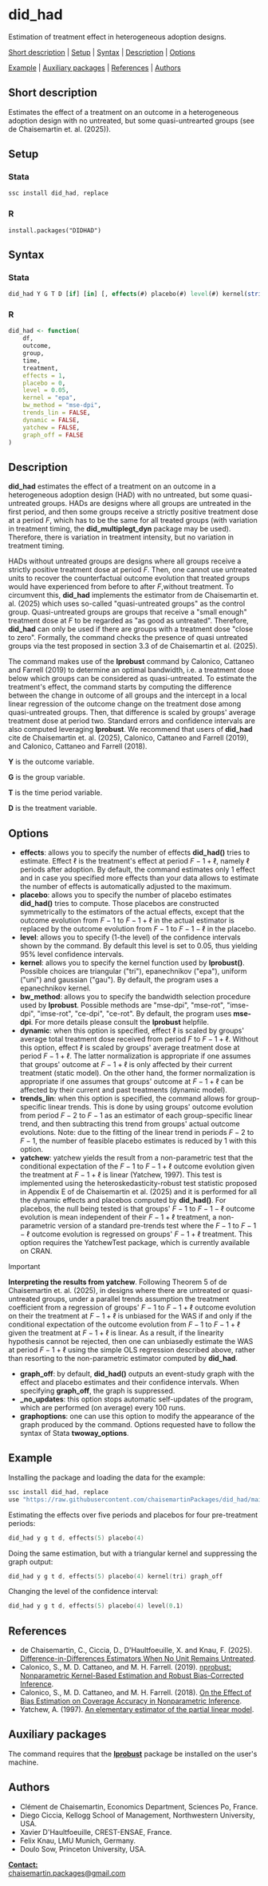 # did_had
Estimation of treatment effect in heterogeneous adoption designs.

[Short description](#Short-description) | [Setup](#Setup) | [Syntax](#Syntax) | [Description](#Description) | [Options](#Options) 

[Example](#Example) | [Auxiliary packages](#Auxiliary-packages) | [References](#References) | [Authors](#Authors)

## Short description

Estimates the effect of a treatment on an outcome in a heterogeneous adoption design with no untreated, but some quasi-untrearted groups (see de Chaisemartin et. al. (2025)).

## Setup

### Stata
```s
ssc install did_had, replace
```

### R
```
install.packages("DIDHAD")
```

## Syntax

### Stata
```stata
did_had Y G T D [if] [in] [, effects(#) placebo(#) level(#) kernel(string) bw_method(string) dynamic trends_lin yatchew _no_updates graph_opts(string) graph_off]

```

### R
```r
did_had <- function(
    df,
    outcome,
    group,
    time,
    treatment,
    effects = 1,
    placebo = 0,
    level = 0.05,
    kernel = "epa",
    bw_method = "mse-dpi",
    trends_lin = FALSE,
    dynamic = FALSE,
    yatchew = FALSE,
    graph_off = FALSE
)
```

## Description
**did_had** estimates the effect of a treatment on an outcome in a heterogeneous adoption design (HAD) with no untreated, but some quasi-untreated groups. HADs are designs where all groups are untreated in the first period, and then some groups receive a strictly positive treatment dose at a period $F$, which has to be the same for all treated groups (with variation in treatment timing, the **did_multiplegt_dyn** package may be used). Therefore, there is variation in treatment intensity, but no variation in treatment timing. 


HADs without untreated groups are designs where all groups receive a strictly positive treatment dose at period $F$. Then, one cannot use untreated units to recover the counterfactual outcome evolution that treated groups would have experienced from before to after $F$,without treatment. To circumvent this, **did_had** implements the estimator from de Chaisemartin et. al. (2025) which uses so-called "quasi-untreated groups" as the control group. Quasi-untreated groups are groups that receive a "small enough" treatment dose at $F$ to be regarded as "as good as untreated". Therefore, **did_had** can only be used if there are groups with a treatment dose "close to zero". Formally, the command checks the presence of quasi untreated groups via the test proposed in section 3.3 of de Chaisemartin et al. (2025).


The command makes use of the **lprobust** command by Calonico, Cattaneo and Farrell (2019) to determine an optimal bandwidth, i.e. a treatment dose below which groups can be considered as quasi-untreated. To estimate the treatment's effect, the command starts by computing the difference between the change in outcome of all groups and the intercept in a local linear regression of the outcome change on the treatment dose among quasi-untreated groups. Then, that difference is scaled by groups' average treatment dose at period two. Standard errors and confidence intervals are also computed leveraging **lprobust**. We recommend that users of **did_had** cite de Chaisemartin et. al. (2025), Calonico, Cattaneo and Farrell (2019), and Calonico, Cattaneo and Farrell (2018). 

**Y** is the outcome variable.

**G** is the group variable.

**T** is the time period variable.

**D** is the treatment variable.

## Options
+ **effects**: allows you to specify the number of effects **did_had()** tries to estimate. Effect $\ell$ is the treatment's effect at period $F-1+\ell$, namely $\ell$ periods after adoption. By default, the command estimates only 1 effect and in case you specified more effects than your data allows to estimate the number of effects is automatically adjusted to the maximum. 
+ **placebo**: allows you to specify the number of placebo estimates **did_had()** tries to compute. Those placebos are constructed symmetrically to the estimators of the actual effects, except that the outcome evolution from $F-1$ to $F-1+\ell$ in the actual estimator is replaced by the outcome evolution from $F-1$ to $F-1-\ell$ in the placebo.  
+ **level**: allows you to specify (1-the level) of the confidence intervals shown by the command. By default this level is set to 0.05, thus yielding 95% level confidence intervals.
+ **kernel**: allows you to specify the kernel function used by **lprobust()**. Possible choices are triangular ("tri"), epanechnikov ("epa"), uniform ("uni") and gaussian ("gau"). By default, the program uses a epanechnikov kernel.
+ **bw_method**:  allows you to specify the bandwidth selection procedure used by **lprobust**. Possible methods are "mse-dpi", "mse-rot", "imse-dpi", "imse-rot", "ce-dpi", "ce-rot". By default, the program uses **mse-dpi**. For more details please consult the **lprobust** helpfile.
+ **dynamic**: when this option is specified, effect $\ell$ is scaled by groups' average total treatment dose received from period $F$ to $F-1+\ell$. Without this option, effect $\ell$ is scaled by groups' average treatment dose at period $F-1+\ell$. The latter normalization is appropriate if one assumes that groups' outcome at $F-1+\ell$ is only affected by their current treatment (static model). On the other hand, the former normalization is appropriate if one assumes that groups' outcome at $F-1+\ell$ can be affected by their current and past treatments (dynamic model).
+ **trends_lin**: when this option is specified, the command allows for group-specific linear trends.  This is done by using groups' outcome evolution from period $F-2$ to $F-1$ as an estimator of each group-specific linear trend, and then subtracting this trend from groups' actual outcome evolutions.  Note: due to the fitting of the linear trend in periods $F-2$ to $F-1$, the number of feasible placebo estimates is reduced by 1 with this option.
+ **yatchew**: yatchew yields the result from a non-parametric test that the conditional expectation of the $F-1$ to $F-1+\ell$ outcome evolution given the treatment at $F-1+\ell$ is linear (Yatchew, 1997). This test is implemented using the heteroskedasticity-robust test statistic proposed in Appendix E of de Chaisemartin et al. (2025) and it is performed for all the dynamic effects and placebos computed by **did_had()**. For placebos, the null being tested is that groups' $F-1$ to $F-1-\ell$ outcome evolution is mean independent of their $F-1+\ell$ treatment, a non-parametric version of a standard pre-trends test where the $F-1$ to $F-1-\ell$ outcome evolution is regressed on groups' $F-1+\ell$ treatment. This option requires the YatchewTest package, which is currently available on CRAN.

>[!IMPORTANT]
>**Interpreting the results from yatchew**. Following Theorem 5 of de Chaisemartin et. al. (2025), in designs where there are untreated or quasi-untreated groups, under a parallel trends assumption the treatment coefficient from a regression of groups' $F-1$ to $F-1+\ell$ outcome evolution on their the treatment at $F-1+\ell$ is unbiased for the WAS if and only if the conditional expectation of the outcome evolution from $F-1$ to $F-1+\ell$ given the treatment at $F-1+\ell$ is linear. As a result, if the linearity hypothesis cannot be rejected, then one can unbiasedly estimate the WAS at period $F-1+\ell$ using the simple OLS regression described above, rather than resorting to the non-parametric estimator computed by **did_had**.

+ **graph_off**: by default, **did_had()** outputs an event-study graph with the effect and placebo estimates and their confidence intervals. When specifying **graph_off**, the graph is suppressed.
+ **_no_updates**: this option stops automatic self-updates of the program, which are performed (on average) every 100 runs.
+ **graphoptions**: one can use this option to modify the appearance of the graph produced by the command. Options requested have to follow the syntax of Stata **twoway_options**.

## Example    

Installing the package and loading the data for the example:
```s
ssc install did_had, replace
use "https://raw.githubusercontent.com/chaisemartinPackages/did_had/main/tutorial_data.dta", clear
```

Estimating the effects over five periods and placebos for four pre-treatment periods:      
```s
did_had y g t d, effects(5) placebo(4)
```

Doing the same estimation, but with a triangular kernel and suppressing the graph output:
```s
did_had y g t d, effects(5) placebo(4) kernel(tri) graph_off
```

Changing the level of the confidence interval:
```s
did_had y g t d, effects(5) placebo(4) level(0.1)
```

## References
+ de Chaisemartin, C., Ciccia, D., D'Haultfoeuille, X. and Knau, F. (2025). [Difference-in-Differences Estimators When No Unit Remains Untreated](https://arxiv.org/abs/2405.04465).
+ Calonico, S., M. D. Cattaneo, and M. H. Farrell. (2019). [nprobust: Nonparametric Kernel-Based Estimation and Robust Bias-Corrected Inference](https://nppackages.github.io/references/Calonico-Cattaneo-Farrell_2019_JSS.pdf).
+ Calonico, S., M. D. Cattaneo, and M. H. Farrell. (2018). [On the Effect of Bias Estimation on Coverage Accuracy in Nonparametric Inference](https://nppackages.github.io/references/Calonico-Cattaneo-Farrell_2018_JASA.pdf).
+ Yatchew, A. (1997). [An elementary estimator of the partial linear model](doi:10.1016/S0165-1765(97)00218-8).

## Auxiliary packages

The command requires that the [**lprobust**](https://github.com/nppackages/nprobust/tree/master) package be installed on the user's machine.

## Authors
+ Clément de Chaisemartin, Economics Department, Sciences Po, France.
+ Diego Ciccia, Kellogg School of Management, Northwestern University, USA.
+ Xavier D'Haultfoeuille, CREST-ENSAE, France.
+ Felix Knau, LMU Munich, Germany.
+ Doulo Sow, Princeton University, USA.

**<ins>Contact:</ins>**  
[chaisemartin.packages@gmail.com](mailto:chaisemartin.packages@gmail.com)

